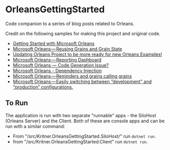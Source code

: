 # OrleansGettingStarted

Code companion to a series of blog posts related to Orleans.

Credit on the following samples for making this project and original code.
* [Getting Started with Microsoft Orleans](https://medium.com/@kritner/getting-started-with-microsoft-orleans-882cdac4307f?source=friends_link&sk=1fc3451d71a19dcb49f2c8bbeb6b079e)
* [Microsoft Orleans — Reusing Grains and Grain State](https://medium.com/@kritner/microsoft-orleans-reusing-grains-and-grain-state-136977facd42?source=friends_link&sk=f19cfa3f17665c3d700bfe0df56e27a9)
* [Updating Orleans Project to be more ready for new Orleans Examples!](https://medium.com/@kritner/updating-orleans-project-to-be-more-ready-for-new-orleans-examples-2105b29a46fd?source=friends_link&sk=61d1f591e5b5c498688439db50ad310e)
* [Microsoft Orleans — Reporting Dashboard](https://medium.com/@kritner/microsoft-orleans-reporting-dashboard-16465d255199?source=friends_link&sk=42db313c0775bef7cd9d8a55865bf033)
* [Microsoft Orleans — Code Generation Issue?](https://medium.com/@kritner/microsoft-orleans-code-generation-issue-c294bd17b65a?source=friends_link&sk=bbbfd1adb450cf231e898b997c88b508)
* [Microsoft Orleans - Dependency Injection](https://medium.com/@kritner/microsoft-orleans-dependency-injection-6379d52a7169?source=friends_link&sk=6c3883a5213d65eb251b56c717e0e4f2)
* [Microsoft Orleans — Reminders and grains calling grains](https://medium.com/@kritner/microsoft-orleans-reminders-and-grains-calling-grains-6ad58ad104a2?source=friends_link&sk=4b3602443e3b0bb80de46e091d4f6aa6)
* [Microsoft Orleans — Easily switching between “development” and “production” configurations.](https://medium.com/@kritner/microsoft-orleans-easily-switching-between-development-and-production-configurations-20e109be6458?source=friends_link&sk=1e8fc6aa072a5b293d029c00012165b3)

## To Run

The application is run with two separate "runnable" apps - the SiloHost (Orleans Server) and the Client.  Both of these are console apps and can be run with a similar command:

* From "/src/Kritner.OrleansGettingStarted.SiloHost/" run `dotnet run`.
* from "/src/Kritner.OrleansGettingStarted.Client" run `dotnet run`.
